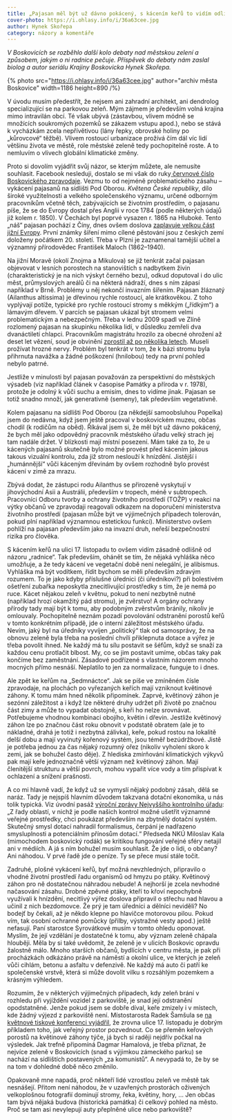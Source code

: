 ```yaml
---
title: „Pajasan měl být už dávno pokácený, s kácením keřů to vidím odlišně.“
cover-photo: https://i.ohlasy.info/i/36a63cee.jpg
author: Hynek Skořepa
category: názory a komentáře
---
```


*V Boskovicích se rozběhlo další kolo debaty nad městskou zelení a způsobem, jakým o ni radnice pečuje. Příspěvek do debaty nám zaslal biolog a autor seriálu Krajiny Boskovicka Hynek Skořepa.*

{% photo src="https://i.ohlasy.info/i/36a63cee.jpg" author="archiv města Boskovice" width=1186 height=890 /%}

V úvodu musím předestřít, že nejsem ani zahradní architekt, ani dendrolog specializující se na parkovou zeleň. Mým zájmem je především volná krajina mimo intravilán obcí. Té však ubývá (zástavbou, vlivem módně se množících soukromých pozemků se zákazem vstupu apod.), nebo se stává k vycházkám zcela nepřívětivou (lány řepky, obrovské holiny po „kůrovcové“ těžbě). Vlivem rostoucí urbanizace prožívá čím dál víc lidí většinu života ve městě, role městské zeleně tedy pochopitelně roste. A to nemluvím o vlivech globální klimatické změny.

Proto si dovolím vyjádřit svůj názor, se kterým můžete, ale nemusíte souhlasit. Facebook nesleduji, dostalo se mi však do ruky[ červnové číslo Boskovického zpravodaje](https://www.boskovice.cz/assets/File.ashx?id_org=832&id_dokumenty=46642). Vezmu to od nejméně problematického zásahu – vykácení pajasanů na sídlišti Pod Oborou. *Květena České republiky*, dílo široké využitelnosti a velkého společenského významu, určené odborným pracovníkům včetně těch, zabývajících se životním prostředím, o pajasanu píše, že se do Evropy dostal přes Anglii v roce 1784 (podle některých údajů již kolem r. 1850). V Čechách byl poprvé vysazen r. 1865 na Hluboké. Tento „náš“ pajasan pochází z Číny, dnes ovšem doslova [zaplavuje velkou část jižní Evropy](https://botany.cz/cs/ailanthus-altissima/). První známky šíření mimo cílené pěstování jsou z českých zemí doloženy počátkem 20. století. Třeba v Plzni je zaznamenal tamější učitel a významný přírodovědec František Maloch (1862–1940).

Na jižní Moravě (okolí Znojma a Mikulova) se již tenkrát začal pajasan objevovat v lesních porostech na stanovištích s nadbytkem živin (charakteristický je na nich výskyt černého bezu), odkud doputoval i do ulic měst, průmyslových areálů či na některá nádraží, dnes s ním zápasí například v Brně. Problémy u něj nekončí invazním šířením. Pajasan žláznatý (Ailanthus altissima) je dřevinou rychle rostoucí, ale krátkověkou. Z toho vyplývají potíže, typické pro rychle rostoucí stromy s měkkým („řídkým“) a lámavým dřevem. V parcích se pajasan ukázal být stromem velmi problematickým a nebezpečným. Třeba v lednu 2009 spadl ve Zlíně rozlomený pajasan na skupinku několika lidí, v důsledku zemřeli dva dvanáctiletí chlapci. Pracovníkům magistrátu hrozilo za obecné ohrožení až deset let vězení, soud je obvinění [zprostil až po několika letech](https://zlinsky.denik.cz/zlociny-a-soudy/platny-rozsudek-za-pad-pajasanu-ve-zline-nikdo-nem.html). Museli prožívat hrozné nervy. Problém byl tenkrát v tom, že k bázi stromu byla přihrnuta navážka a žádné poškození (hnilobou) tedy na první pohled nebylo patrné.

Jestliže v minulosti byl pajasan považován za perspektivní do městských výsadeb (viz například článek v časopise Památky a příroda v r. 1978), protože je odolný k vůči suchu a emisím, dnes to vidíme jinak. Pajasan se totiž snadno množí, jak generativně (semeny), tak především vegetativně.

Kolem pajasanu na sídlišti Pod Oborou (za někdejší samoobsluhou Popelka) jsem do nedávna, když jsem ještě pracoval v boskovickém muzeu, občas chodil (k rodičům na oběd). Říkával jsem si, že měl být už dávno pokácený, že bych měl jako odpovědný pracovník městského úřadu velký strach jej tam nadále držet. V blízkosti mají místní posezení. Mám také za to, že u kácených pajasanů skutečně bylo možné provést před kácením jakous takous vizuální kontrolu, zda již strom neslouží k hnízdění. Jistější i „humánnější“ vůči káceným dřevinám by ovšem rozhodně bylo provést kácení v zimě za mrazu.

Zbývá dodat, že zástupci rodu Ailanthus se přirozeně vyskytují v jihovýchodní Asii a Austrálii, především v tropech, méně v subtropech. Pracovníci Odboru tvorby a ochrany životního prostředí (TOŽP) v reakci na výtky občanů ve zpravodaji reagovali odkazem na doporučení ministerstva životního prostředí (pajasan může být ve výjimečných případech tolerován, pokud plní například významnou estetickou funkci). Ministerstvo ovšem pohlíží na pajasan především jako na invazní druh, neřeší bezpečnostní rizika pro člověka.

S kácením keřů na ulici 17. listopadu to ovšem vidím zásadně odlišně od názoru „radnice“. Tak především, ohánět se tím, že nějaká vyhláška něco umožňuje, a že tedy kácení ve vegetační době není nelegální, je alibismus. Vyhláška má být vodítkem, řídit bychom se měli především zdravým rozumem. To je jako kdyby příslušné úřednici (či úředníkovi?) při bolestivém ošetření zubařka neposkytla znecitlivující prostředky s tím, že je nemá po ruce. Kácet nějakou zeleň v květnu, pokud to není nezbytně nutné (například hrozí okamžitý pád stromu), je zvěrstvo! A orgány ochrany přírody tady mají být k tomu, aby podobným zvěrstvům bránily, nikoliv je omlouvaly. Pochopitelně neznám pozadí povolování odstranění porostů keřů v tomto konkrétním případě, jde o interní záležitost městského úřadu. Nevím, jaký byl na úředníky vyvíjen „politický“ tlak od samosprávy, že na obnovu zeleně byla třeba na poslední chvíli přiklepnuta dotace a výřez je třeba povolit ihned. Ne každý má tu sílu postavit se šéfům, když se snaží za každou cenu protlačit blbost. My, co se jim postavit umíme, občas taky pak končíme bez zaměstnání. Zásadové podřízené s vlastním názorem mnoho mocných přímo nesnáší. Neplatilo to jen za normalizace, funguje to i dnes.

Ale zpět ke keřům na „Sedmnáctce“. Jak se píše ve zmíněném čísle zpravodaje, na plochách po vyřezaných keřích mají vzniknout květinové záhony. K tomu mám hned několik připomínek. Zaprvé, květinový záhon je sezónní záležitost a i když lze některé druhy udržet při životě po značnou část zimy a může to vypadat obstojně, s keři ho nelze srovnávat. Potřebujeme vhodnou kombinaci obojího, květin i dřevin. Jestliže květinový záhon lze po značnou část roku obnovit v podstatě obratem (ale je to nákladné, drahá je totiž i nezbytná zálivka), keře, pokud rostou na lokalitě delší dobu a mají vyvinutý kořenový systém, jsou téměř bezúdržbové. Jistě je potřeba jednou za čas nějaký rozumný ořez (nikoliv vyholení skoro k zemi, jak se bohužel často děje). Z hlediska zmírňování klimatických výkyvů pak mají keře jednoznačně větší význam než květinový záhon. Mají členitější strukturu a větší povrch, mohou vypařit více vody a tím přispívat k ochlazení a snížení prašnosti.

A co mi hlavně vadí, že když už se vymyslí nějaký podobný zásah, dělá se naráz. Tady je nejspíš hlavním důvodem takzvaná dotační ekonomika, u nás tolik typická. Viz úvodní pasáž [výroční zprávy Nejvyššího kontrolního úřadu](https://www.nku.cz/assets/publikace-a-dokumenty/vyrocni-zprava/vyrocni-zprava-nku-2022.pdf): „Z řady oblastí, v nichž je podle našich kontrol možné ušetřit významné veřejné prostředky, chci poukázat především na zbytnělý dotační systém. Skutečný smysl dotací nahradil formalismus, čerpání je nadřazeno smysluplnosti a potenciálním přínosům dotací.“ Předseda NKÚ Miloslav Kala (mimochodem boskovický rodák) se kritikou fungování veřejné sféry netajil ani v médiích. A já s ním bohužel musím souhlasit. Že jde o lidi, o občany? Ani náhodou. V prvé řadě jde o peníze. Ty se přece musí stále točit.

Zadruhé, plošné vykácení keřů, byť možná nevzhledných, připravilo o vhodné životní prostředí řadu organismů od hmyzu po ptáky. Květinový záhon pro ně dostatečnou náhradou nebude! A nejhorší je zcela nevhodné načasování zásahu. Drobné zpěvné ptáky, kteří to křoví nepochybně využívali k hnízdění, necitlivý výřez doslova připravil o střechu nad hlavou a učinil z nich bezdomovce. Že prý je tam úředníci a dělníci neviděli? No bodejť by čekali, až je někdo klepne po hlavičce motorovou pilou. Pokud vím, tak osobní ochranné pomůcky (přilby, výstražné vesty apod.) ještě nefasují. Paní starostce Syrovátkové musím v tomto ohledu oponovat. Myslím, že její vzdělání je dostatečné k tomu, aby význam zeleně chápala hlouběji. Měla by si také uvědomit, že zeleně je v ulicích Boskovic opravdu žalostně málo. Mnoho starších občanů, bydlících v centru města, je pak při procházkách odkázáno právě na náměstí a okolní ulice, ve kterých je zeleň vůči cihlám, betonu a asfaltu v defenzivě. Ne každý má auto či patří ke společenské vrstvě, která si může dovolit vilku s rozsáhlým pozemkem a krásným výhledem.

Rozumím, že v některých výjimečných případech, kdy zeleň brání v rozhledu při vyjíždění vozidel z parkoviště, je snad její odstranění opodstatněné. Jenže pokud jsem se dobře díval, keře zmizely i v místech, kde žádný výjezd z parkoviště není. Místostarosta Radek Šamšula se [na květnové tiskové konferenci vyjádřil](https://ohlasy.info/clanky/2023/06/z-radnice.html), že zrovna ulice 17. listopadu je dobrým příkladem toho, jak veřejný prostor pozvednout. Co se přeměn keřových porostů na květinové záhony týče, já bych si raději nejdřív počkal na výsledek. Jak trefně připomíná Dagmar Hamalová, je třeba přiznat, že nejvíce zeleně v Boskovicích (snad s výjimkou zámeckého parku) se nachází na sídlištích postavených „za komunistů“. A nevypadá to, že by se na tom v dohledné době něco změnilo.

Opakovaně mne napadá, proč někteří lidé vzrostlou zeleň ve městě tak nesnášejí. Přitom není náhodou, že v uzavřených prostorách oživených velkoplošnou fotografií dominují stromy, řeka, květiny, hory, … Jen občas tam bývá nějaká budova (historická památka) či celkový pohled na město. Proč se tam asi nevylepují auty přeplněné ulice nebo parkoviště?